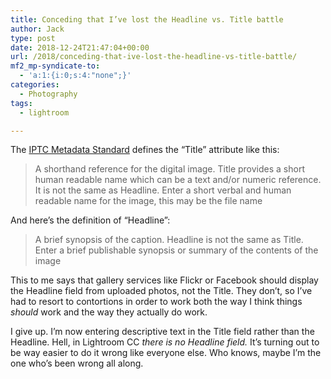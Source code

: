 ```yaml
---
title: Conceding that I’ve lost the Headline vs. Title battle
author: Jack
type: post
date: 2018-12-24T21:47:04+00:00
url: /2018/conceding-that-ive-lost-the-headline-vs-title-battle/
mf2_mp-syndicate-to:
  - 'a:1:{i:0;s:4:"none";}'
categories:
  - Photography
tags:
  - lightroom

---
```

The [IPTC Metadata Standard][1] defines the &#8220;Title&#8221; attribute like this:

<blockquote class="wp-block-quote">
  <p>
    A shorthand reference for the digital image. Title provides a short human readable name which can be a text and/or numeric reference. It is not the same as Headline. Enter a short verbal and human readable name for the image, this may be the file name
  </p>
</blockquote>

And here&#8217;s the definition of &#8220;Headline&#8221;:

<blockquote class="wp-block-quote">
  <p>
    A brief synopsis of the caption. Headline is not the same as Title. Enter a brief publishable synopsis or summary of the contents of the image
  </p>
</blockquote>

This to me says that gallery services like Flickr or Facebook should display the Headline field from uploaded photos, not the Title. They don&#8217;t, so I&#8217;ve had to resort to contortions in order to work both the way I think things _should_ work and the way they actually do work.

I give up. I&#8217;m now entering descriptive text in the Title field rather than the Headline. Hell, in Lightroom CC _there&nbsp;is&nbsp;no&nbsp;Headline&nbsp;field._ It&#8217;s turning out to be way easier to do it wrong like everyone else. Who knows, maybe I&#8217;m the one who&#8217;s been wrong all along.

 [1]: https://www.iptc.org/std/photometadata/specification/IPTC-PhotoMetadata-201007.pdf
